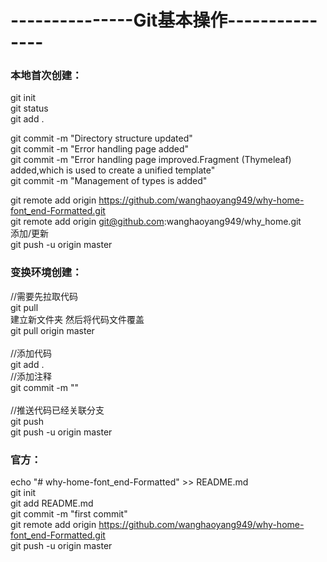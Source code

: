 # ---------------Git基本操作---------------

### 本地首次创建：

git init</br>
git status</br>
git add .</br>


git commit -m "Directory structure updated"</br>
git commit -m "Error handling page added"</br>
git commit -m "Error handling page improved.Fragment (Thymeleaf) added,which is used to create a unified template"</br>
git commit -m "Management of types is added"

git remote add origin https://github.com/wanghaoyang949/why-home-font_end-Formatted.git</br>
git remote add origin git@github.com:wanghaoyang949/why_home.git</br>
添加/更新</br>
git push -u origin master
</br>



### 变换环境创建：
//需要先拉取代码</br>
git pull </br>
建立新文件夹 然后将代码文件覆盖</br>
git pull origin master</br>
</br>
 //添加代码</br>
git add .
</br>
//添加注释</br>
git commit -m ""   
</br>
//推送代码已经关联分支</br>
git push 
</br>
git push -u origin master
</br>



### 官方：
echo "# why-home-font_end-Formatted" >> README.md
</br>
git init
</br>
git add README.md
</br>
git commit -m "first commit"
</br>
git remote add origin https://github.com/wanghaoyang949/why-home-font_end-Formatted.git
</br>
git push -u origin master
</br>
